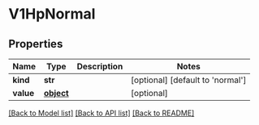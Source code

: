 # V1HpNormal

## Properties
Name | Type | Description | Notes
------------ | ------------- | ------------- | -------------
**kind** | **str** |  | [optional] [default to 'normal']
**value** | [**object**](.md) |  | [optional] 

[[Back to Model list]](../README.md#documentation-for-models) [[Back to API list]](../README.md#documentation-for-api-endpoints) [[Back to README]](../README.md)



